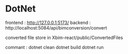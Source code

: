 # DotNet

frontend : http://127.0.0.1:5173/
backend : http://localhost:5084/api/bimconversion/convert

converted file store in Xbim-react/public/ConvertedFiles

commant : 
dotnet clean
dotnet build
dotnet run
